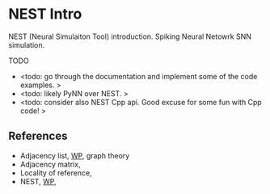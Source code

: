 # NEST Intro

NEST (Neural Simulaiton Tool) introduction. Spiking Neural Netowrk SNN simulation.

TODO
* <todo: go through the documentation and implement some of the code examples. >
* <todo: likely PyNN over NEST. >
* <todo: consider also NEST Cpp api. Good excuse for some fun with Cpp code! >

## References

* Adjacency list, [WP](https://en.wikipedia.org/wiki/Adjacency_list), graph theory
* Adjacency matrix, 
* Locality of reference, 
* NEST, [WP](https://en.wikipedia.org/wiki/NEST_(software)), 
